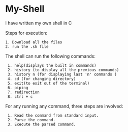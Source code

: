 # My-Shell
I have written my own shell in C

Steps for execution:

    1. Download all the files
    2. run the .sh file


The shell can run the following commands:

     1. help(displays the built in commands)
     2. history (to display all the previous commands)
     3. history n (for displaying last 'n' commands ) 
     4. cd (for changing directory)  
     5. exit(to exit out of the terminal)
     6. piping 
     7. redirection
     8. ctrl + c 

For any running any command, three steps are involved:

     1. Read the command from standard input.
     2. Parse the command.
     3. Execute the parsed command.

